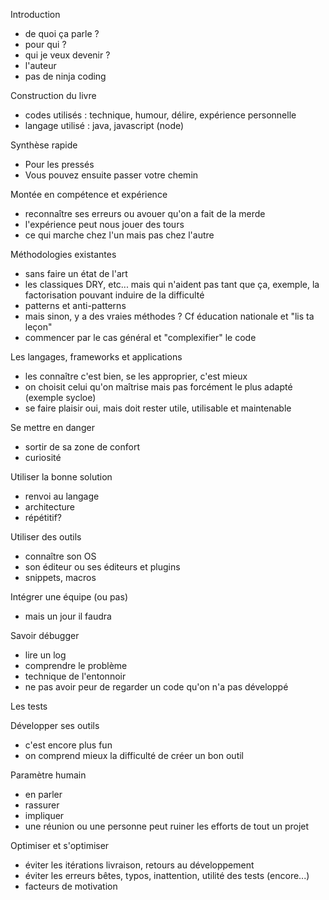 Introduction

* de quoi ça parle ?
* pour qui ?
* qui je veux devenir ?
* l'auteur
* pas de ninja coding

Construction du livre

* codes utilisés : technique, humour, délire, expérience personnelle
* langage utilisé : java, javascript (node)

Synthèse rapide

* Pour les pressés
* Vous pouvez ensuite passer votre chemin

Montée en compétence et expérience

* reconnaître ses erreurs ou avouer qu'on a fait de la merde
* l'expérience peut nous jouer des tours
* ce qui marche chez l'un mais pas chez l'autre

Méthodologies existantes

* sans faire un état de l'art
* les classiques DRY, etc... mais qui n'aident pas tant que ça, exemple, la factorisation pouvant induire de la difficulté
* patterns et anti-patterns
* mais sinon, y a des vraies méthodes ? Cf éducation nationale et "lis ta leçon"
* commencer par le cas général et "complexifier" le code

Les langages, frameworks et applications

* les connaître c'est bien, se les approprier, c'est mieux
* on choisit celui qu'on maîtrise mais pas forcément le plus adapté (exemple sycloe)
* se faire plaisir oui, mais doit rester utile, utilisable et maintenable

Se mettre en danger

* sortir de sa zone de confort
* curiosité

Utiliser la bonne solution

* renvoi au langage
* architecture
* répétitif?

Utiliser des outils

* connaître son OS
* son éditeur ou ses éditeurs et plugins
* snippets, macros

Intégrer une équipe (ou pas)

* mais un jour il faudra

Savoir débugger

* lire un log
* comprendre le problème
* technique de l'entonnoir
* ne pas avoir peur de regarder un code qu'on n'a pas développé


Les tests

Développer ses outils

* c'est encore plus fun
* on comprend mieux la difficulté de créer un bon outil

Paramètre humain

* en parler
* rassurer
* impliquer
* une réunion ou une personne peut ruiner les efforts de tout un projet

Optimiser et s'optimiser

* éviter les itérations livraison, retours au développement
* éviter les erreurs bêtes, typos, inattention, utilité des tests (encore...)
* facteurs de motivation
